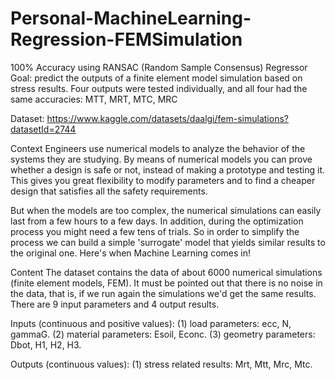 # Personal-MachineLearning-Regression-FEMSimulation

100% Accuracy using RANSAC (Random Sample Consensus) Regressor
Goal: predict the outputs of a finite element model simulation based on stress results.  Four outputs were tested individually, and all four had the same accuracies: MTT, MRT, MTC, MRC

Dataset: https://www.kaggle.com/datasets/daalgi/fem-simulations?datasetId=2744

Context
Engineers use numerical models to analyze the behavior of the systems they are studying. By means of numerical models you can prove whether a design is safe or not, instead of making a prototype and testing it. This gives you great flexibility to modify parameters and to find a cheaper design that satisfies all the safety requirements.

But when the models are too complex, the numerical simulations can easily last from a few hours to a few days. In addition, during the optimization process you might need a few tens of trials. So in order to simplify the process we can build a simple 'surrogate' model that yields similar results to the original one. Here's when Machine Learning comes in!

Content
The dataset contains the data of about 6000 numerical simulations (finite element models, FEM). It must be pointed out that there is no noise in the data, that is, if we run again the simulations we'd get the same results. There are 9 input parameters and 4 output results.

Inputs (continuous and positive values):
(1) load parameters: ecc, N, gammaG.
(2) material parameters: Esoil, Econc.
(3) geometry parameters: Dbot, H1, H2, H3.

Outputs (continuous values):
(1) stress related results: Mrt, Mtt, Mrc, Mtc.
